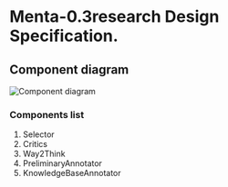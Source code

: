 # Menta-0.3research Design Specification.

## <a name="Component_diagram">Component diagram</a>

![Component diagram](https://github.com/menta/menta-0.3/raw/master/doc/informal/uml/images/AIVComponent.png)

### Components list

 1. Selector
 1. Critics
 1. Way2Think
 1. PreliminaryAnnotator
 1. KnowledgeBaseAnnotator

